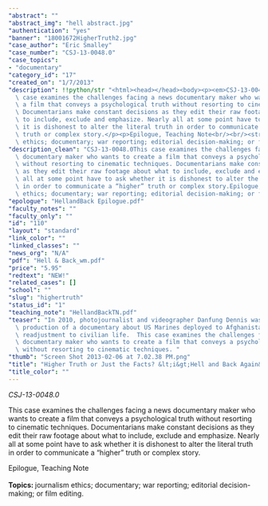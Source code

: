 ```yaml
---
"abstract": ""
"abstract_img": "hell abstract.jpg"
"authentication": "yes"
"banner": "18001672HigherTruth2.jpg"
"case_author": "Eric Smalley"
"case_number": "CSJ-13-0048.0"
"case_topics":
- "documentary"
"category_id": "17"
"created_on": "1/7/2013"
"description": !!python/str "<html><head></head><body><p><em>CSJ-13-0048.0</em></p><p></p><p>This\
  \ case examines the challenges facing a news documentary maker who wants to create\
  \ a film that conveys a psychological truth without resorting to cinematic techniques.\
  \ Documentarians make constant decisions as they edit their raw footage about what\
  \ to include, exclude and emphasize. Nearly all at some point have to ask whether\
  \ it is dishonest to alter the literal truth in order to communicate a “higher”\
  \ truth or complex story.</p><p>Epilogue, Teaching Note<br/><br/><strong>Topics: </strong>journalism\
  \ ethics; documentary; war reporting; editorial decision-making; or film editing.</p></body></html>"
"description_clean": "CSJ-13-0048.0This case examines the challenges facing a news\
  \ documentary maker who wants to create a film that conveys a psychological truth\
  \ without resorting to cinematic techniques. Documentarians make constant decisions\
  \ as they edit their raw footage about what to include, exclude and emphasize. Nearly\
  \ all at some point have to ask whether it is dishonest to alter the literal truth\
  \ in order to communicate a “higher” truth or complex story.Epilogue, Teaching NoteTopics: journalism\
  \ ethics; documentary; war reporting; editorial decision-making; or film editing."
"epologue": "HellandBack Epilogue.pdf"
"faculty_notes": ""
"faculty_only": ""
"id": "110"
"layout": "standard"
"link_color": ""
"linked_classes": ""
"news_org": "N/A"
"pdf": "Hell & Back_wm.pdf"
"price": "5.95"
"redtext": "NEW!"
"related_cases": []
"school": ""
"slug": "highertruth"
"status_id": "1"
"teaching_note": "HellandBackTN.pdf"
"teaser": "In 2010, photojournalist and videographer Danfung Dennis was wrapping up\
  \ production of a documentary about US Marines deployed to Afghanistan, and their\
  \ readjustment to civilian life.  This case examines the challenges facing a news\
  \ documentary maker who wants to create a film that conveys a psychological truth\
  \ without resorting to cinematic techniques. "
"thumb": "Screen Shot 2013-02-06 at 7.02.38 PM.png"
"title": "Higher Truth or Just the Facts? &lt;i&gt;Hell and Back Again&lt;/i&gt;"
"title_color": ""
---
```

<html><head></head><body><p><em>CSJ-13-0048.0</em></p><p></p><p>This case examines the challenges facing a news documentary maker who wants to create a film that conveys a psychological truth without resorting to cinematic techniques. Documentarians make constant decisions as they edit their raw footage about what to include, exclude and emphasize. Nearly all at some point have to ask whether it is dishonest to alter the literal truth in order to communicate a “higher” truth or complex story.</p><p>Epilogue, Teaching Note<br/><br/><strong>Topics: </strong>journalism ethics; documentary; war reporting; editorial decision-making; or film editing.</p></body></html>
